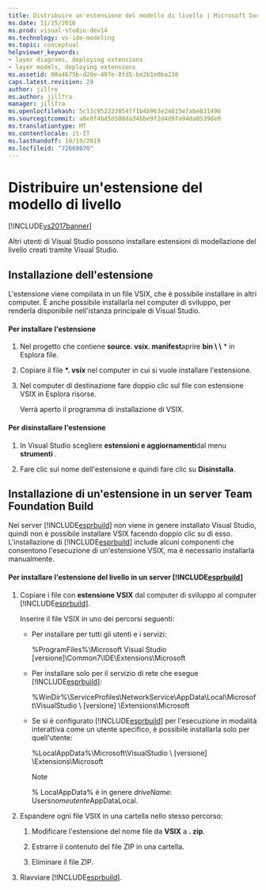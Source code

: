 ```yaml
---
title: Distribuire un'estensione del modello di livello | Microsoft Docs
ms.date: 11/15/2016
ms.prod: visual-studio-dev14
ms.technology: vs-ide-modeling
ms.topic: conceptual
helpviewer_keywords:
- layer diagrams, deploying extensions
- layer models, deploying extensions
ms.assetid: 00a4675b-d20e-487e-8fd5-be2b1e0ba238
caps.latest.revision: 29
author: jillre
ms.author: jillfra
manager: jillfra
ms.openlocfilehash: 5c11c952223854ff1b4b963e24615e7abe831496
ms.sourcegitcommit: a8e8f4bd5d508da34bbe9f2d4d9fa94da0539de0
ms.translationtype: MT
ms.contentlocale: it-IT
ms.lasthandoff: 10/19/2019
ms.locfileid: "72669870"
---
```

# <a name="deploy-a-layer-model-extension"></a>Distribuire un'estensione del modello di livello
[!INCLUDE[vs2017banner](../includes/vs2017banner.md)]

Altri utenti di Visual Studio possono installare estensioni di modellazione del livello creati tramite Visual Studio.

## <a name="installing-your-extension"></a>Installazione dell'estensione
 L'estensione viene compilata in un file VSIX, che è possibile installare in altri computer. È anche possibile installarla nel computer di sviluppo, per renderla disponibile nell'istanza principale di Visual Studio.

#### <a name="to-install-the-extension"></a>Per installare l'estensione

1. Nel progetto che contiene **source. vsix. manifest**aprire **bin \\ \\** * in Esplora file.

2. Copiare il file **\*. vsix** nel computer in cui si vuole installare l'estensione.

3. Nel computer di destinazione fare doppio clic sul file con estensione VSIX in Esplora risorse.

    Verrà aperto il programma di installazione di VSIX.

#### <a name="to-uninstall-the-extension"></a>Per disinstallare l'estensione

1. In Visual Studio scegliere **estensioni e aggiornamenti**dal menu **strumenti** .

2. Fare clic sul nome dell'estensione e quindi fare clic su **Disinstalla**.

## <a name="installing-an-extension-on-a-team-foundation-build-server"></a>Installazione di un'estensione in un server Team Foundation Build
 Nei server [!INCLUDE[esprbuild](../includes/esprbuild-md.md)] non viene in genere installato Visual Studio, quindi non è possibile installare VSIX facendo doppio clic su di esso. L'installazione di [!INCLUDE[esprbuild](../includes/esprbuild-md.md)] include alcuni componenti che consentono l'esecuzione di un'estensione VSIX, ma è necessario installarla manualmente.

#### <a name="to-install-your-layer-extension-on-a-includeesprbuildincludesesprbuild-mdmd-server"></a>Per installare l'estensione del livello in un server [!INCLUDE[esprbuild](../includes/esprbuild-md.md)]

1. Copiare i file con **estensione VSIX** dal computer di sviluppo al computer [!INCLUDE[esprbuild](../includes/esprbuild-md.md)].

     Inserire il file VSIX in uno dei percorsi seguenti:

    - Per installare per tutti gli utenti e i servizi:

         %ProgramFiles%\Microsoft Visual Studio [versione]\Common7\IDE\Extensions\Microsoft

    - Per installare solo per il servizio di rete che esegue [!INCLUDE[esprbuild](../includes/esprbuild-md.md)]:

         %WinDir%\ServiceProfiles\NetworkService\AppData\Local\Microsoft\VisualStudio \\ [versione] \Extensions\Microsoft

    - Se si è configurato [!INCLUDE[esprbuild](../includes/esprbuild-md.md)] per l'esecuzione in modalità interattiva come un utente specifico, è possibile installarla solo per quell'utente:

         %LocalAppData%\Microsoft\VisualStudio \\ [versione] \Extensions\Microsoft

        > [!NOTE]
        > % LocalAppData% è in genere *driveName*: Users*nomeutente*AppDataLocal.

2. Espandere ogni file VSIX in una cartella nello stesso percorso:

    1. Modificare l'estensione del nome file da **VSIX** a **. zip**.

    2. Estrarre il contenuto del file ZIP in una cartella.

    3. Eliminare il file ZIP.

3. Riavviare [!INCLUDE[esprbuild](../includes/esprbuild-md.md)].
